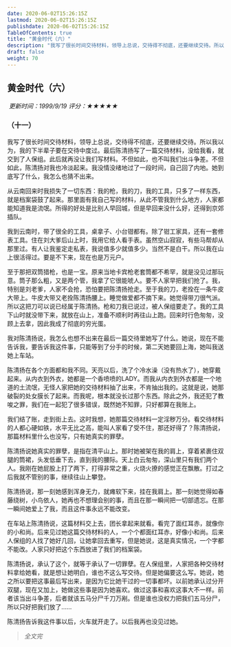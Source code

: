 ```yaml
---
date: 2020-06-02T15:26:15Z
lastmod: 2020-06-02T15:26:15Z
publishdate: 2020-06-02T15:26:15Z
TableOfContents: true
title: "黄金时代（六）"
description: "我写了很长时间交待材料，领导上总说，交待得不彻底，还要继续交待。所以我以为，我的下半辈子要在交待中度过。最后陈清扬写了一篇交待材料，没给我看，就交到了人保组。此后就再没让我们写材料。"
draft: false
weight: 70
---
```

## 黄金时代（六）

​	*更新时间：1999/9/19	评分：★★★★★*

### （十一）


我写了很长时间交待材料，领导上总说，交待得不彻底，还要继续交待。所以我以为，我的下半辈子要在交待中度过。最后陈清扬写了一篇交待材料，没给我看，就交到了人保组。此后就再没让我们写材料。不但如此，也不叫我们出斗争差。不但如此，陈清扬对我也冷淡起来。我没情没绪地过了一段时间，自己回了内地。她到底写了什么，我怎么也猜不出来。

从云南回来时我损失了一切东西：我的枪，我的刀，我的工具，只多了一样东西，就是档案袋鼓了起来。那里面有我自己写的材料，从此不管我到什么地方，人家都能知道我是流氓。所得的好处是比别人早回城，但是早回来没什么好，还得到京郊插队。

我到云南时，带了很全的工具，桌拿子、小台钳都有。除了钳工家具，还有一套修表工具。住在刘大爹后山上时，我用它给人看手表。虽然空山寂寂，有些马帮却从那里过。有人让我鉴定走私表，我说值多少就值多少。当然不是白干。所以我在山上很活得过。要是不下来，现在也是万元户。

至于那把双筒猎枪，也是一宝。原来当地卡宾枪老套筒都不希罕，就是没见过那玩意。筒子那么粗，又是两个管，我拿了它很能唬人。要不人家早把我们抢了。我，特别是刘老爹，人家不会抢，恐怕要把陈清扬抢走。至于我的刀，老拴在一条牛皮大带上。牛皮大带又老拴陈清扬腰上。睡觉做爱都不摘下来。她觉得带刀很气派。所以这把刀可以说已经属于陈清扬。枪和刀我已说过，被人保组要走了。我的工具下山时就没带下来，就放在山上，准备不顺利时再往山上跑。回来时行色匆匆，没顾上去拿，因此我成了彻底的穷光蛋。

我对陈清扬说，我怎么也想不出来在最后一篇交待里她写了什么。她说，现在不能告诉我，要告诉我这件事，只能等到了分手的时候，第二天她要回上海，她叫我送她上车站。

陈清扬在各个方面都和我不同。天亮以后，洗了个冷水澡（没有热水了），她穿戴起来。从内衣到外衣，她都是一个香喷喷的LADY。而我从内衣到外衣都是一个地道的土流氓，无怪人家把她的交待材料抽了出来，不肯抽出我的。这就是说，她那破裂的处女膜长了起来。而我呢，根本就没长过那个东西。除此之外，我还犯了教唆之罪，我们在一起犯了很多错误，既然她不知罪，只好都算在我账上。

我们结了账，走到街上去。这时我想，她那篇交待材料一定淫秽万分。看交待材料的人都心硬如铁，水平无比之高，能叫人家看了受不住，那还好得了？陈清扬说，那篇材料里什么也没写，只有她真实的罪孽。

陈清扬说她真实的罪孽，是指在清平山上。那时她被架在我的肩上，穿着紧裹住双腿的筒裙，头发低垂下去，直到我的腰际。天上白云匆匆，深山里只有我们两个人。我刚在她屁股上打了两下，打得非常之重，火烧火撩的感觉正在飘散。打过之后我就不管别的事，继续往山上攀登。

陈清扬说，那一刻她感到浑身无力，就瘫软下来，挂在我肩上。那一刻她觉得如春藤绕树，小鸟依人，她再也不想理会别的事，而且在那一瞬间把一切部遗忘。在那一瞬间她爱上了我，而且这件事永远不能改变。

在车站上陈清扬说，这篇材料交上去，团长拿起来就看。看完了面红耳赤，就像你的小和尚。后来见过她这篇交待材料的人，一个个都面红耳赤，好像小和尚。后来人保组的人找了她好几回，让她拿回去重写，但是她说，这是真实情况，一个字都不能改。人家只好把这个东西放进了我们的档案袋。

陈清扬说，承认了这个，就等于承认了一切罪孽。在人保组里，人家把各种交待材料拿给她看，就是想让她明白，谁也不这么写交待。但是她偏要这么写。她说，她之所以要把这事最后写出来，是因为它比她干过的一切事都坏。以前她承认过分开双腿，现在又加上，她做这些事是因为她喜欢。做过这事和喜欢这事大不一样。前者该当出斗争差，后者就该五马分尸千刀万剐。但是谁也没权力把我们五马分尸，所以只好把我们放了……

陈清扬告诉我这件事以后，火车就开走了。以后我再也没见过她。


>_全文完_